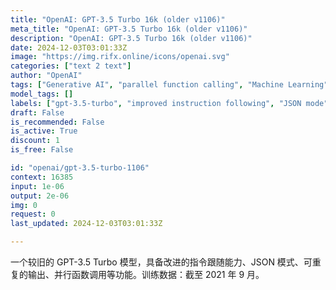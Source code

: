 ```yaml
---
title: "OpenAI: GPT-3.5 Turbo 16k (older v1106)"
meta_title: "OpenAI: GPT-3.5 Turbo 16k (older v1106)"
description: "OpenAI: GPT-3.5 Turbo 16k (older v1106)"
date: 2024-12-03T03:01:33Z
image: "https://img.rifx.online/icons/openai.svg"
categories: ["text 2 text"]
author: "OpenAI"
tags: ["Generative AI", "parallel function calling", "Machine Learning", "Natural Language Processing", "reproducible outputs", "Programming", "gpt-3.5-turbo", "improved instruction following", "JSON mode", "Chatbots", "OpenAI"]
model_tags: []
labels: ["gpt-3.5-turbo", "improved instruction following", "JSON mode", "reproducible outputs", "parallel function calling"]
draft: False
is_recommended: False
is_active: True
discount: 1
is_free: False

id: "openai/gpt-3.5-turbo-1106"
context: 16385
input: 1e-06
output: 2e-06
img: 0
request: 0
last_updated: 2024-12-03T03:01:33Z

---
```


一个较旧的 GPT-3.5 Turbo 模型，具备改进的指令跟随能力、JSON 模式、可重复的输出、并行函数调用等功能。训练数据：截至 2021 年 9 月。

